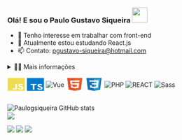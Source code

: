 ### Olá! E sou o Paulo Gustavo Siqueira <img src="https://raw.githubusercontent.com/MartinHeinz/MartinHeinz/master/wave.gif" width="35px" height="35px" />

- 🔭 Tenho interesse em trabalhar com front-end
- 🌱 Atualmente estou estudando React.js
- 📫 Contato: pgustavo-siqueira@hotmail.com

 <details>
  <summary>👨‍💻 Mais informações</summary>

  - Atualmente tenho 26 anos e moro em Bauru - São Paulo. Sou formado em Engenharia Mecânica, tenho experiência com Análise de Processos Industriais e Melhoria Contínua de Processos. Decidi migrar para área de tecnologia após usar Python para desenvolver um RPA que gerasse um relatório diariamente, depois disso comecei a estudar mais sobre a Área de Tecnologia e Desenvolvimento. Iniciei minha segunda graduação em Análise e Desenvolvimento de Sistemas em 2022, a partir desse momento me identifiquei com a área de Front-End e venho estudando tecnologias desde então.

</details>



<div style="display: inline_block"><br>
  <img align="center" alt="Js" height="30" width="40" src="https://raw.githubusercontent.com/devicons/devicon/master/icons/javascript/javascript-plain.svg">
  <img align="center" alt="Ts" height="30" width="40" src="https://raw.githubusercontent.com/devicons/devicon/master/icons/typescript/typescript-plain.svg">
  <img align="center" alt="Vue" height="30" width="40" src="https://cdn.jsdelivr.net/gh/devicons/devicon/icons/vuejs/vuejs-original.svg">
  <img align="center" alt="HTML" height="30" width="40" src="https://raw.githubusercontent.com/devicons/devicon/master/icons/html5/html5-original.svg">
  <img align="center" alt="CSS" height="30" width="40" src="https://raw.githubusercontent.com/devicons/devicon/master/icons/css3/css3-original.svg">
  <img align="center" alt="PHP" height="30" width="40" src="https://cdn.jsdelivr.net/gh/devicons/devicon/icons/php/php-original.svg">
  <img align="center" alt="REACT" height="30" width="40" src="https://cdn.jsdelivr.net/gh/devicons/devicon/icons/react/react-original.svg" />
  <img align="center" alt="Sass" height="30" width="40" src="https://cdn.jsdelivr.net/gh/devicons/devicon/icons/sass/sass-original.svg" />
</div>
  
  ##
 

<div>
  
  ![Paulogsiqueira GitHub stats](https://github-readme-stats.vercel.app/api?username=Paulogsiqueira&show_icons=true&theme=gotham)
</br>
<a href="https://github.com/Paulogsiqueira/github-readme-stats"><img align="center" src="https://github-readme-stats.vercel.app/api/top-langs/?username=Paulogsiqueira&layout=compact&theme=buefy&hide_border=true" /></a> 
  
</div>

<div> 
  <a href="https://instagram.com/pgustavosiqueira" target="_blank"><img src="https://img.shields.io/badge/-Instagram-%23E4405F?style=for-the-badge&logo=instagram&logoColor=white" target="_blank"></a>
  <a href = "mailto:pgustavo-siqueira@hotmail.com"><img src="https://img.shields.io/badge/Microsoft_Outlook-0078D4?style=for-the-badge&logo=microsoft-outlook&logoColor=white" target="_blank"></a>
  <a href="https://www.linkedin.com/in/paulo-gustavo-siqueira-48994916a" target="_blank"><img src="https://img.shields.io/badge/-LinkedIn-%230077B5?style=for-the-badge&logo=linkedin&logoColor=white" target="_blank"></a> 
  
</div>

